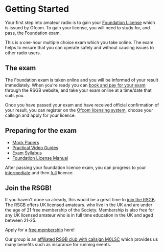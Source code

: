 # Getting Started

Your first step into amateur radio is to gain your [Foundation License](https://rsgb.org/main/clubs-training/for-students/foundation/)
which is issued by Ofcom. To gain your license, you will need to study for, and pass, the Foundation exam.

This is a one-hour multiple choice exam which you take online. The exam helps to ensure that you can operate safely and without
causing issues to other radio users.

## The exam

The Foundation exam is taken online and you will be informed of your result immediately. When you're ready you can  [book and pay for your exam](https://rsgb.org/main/clubs-training/for-students/paying-for-your-exam/) through the RSGB website, and take
your exam online at a time/date that suits you.

Once you have passed your exam and have received official confirmation of your result, you can register on the [Ofcom licensing system](https://www.ofcom.org.uk/spectrum/radio-equipment/licensing-portals), choose your callsign and apply for your licence.

## Preparing for the exam

- [Mock Papers](https://rsgb.org/main/clubs-training/training-resources/mock-exams/)
- [Practical Video Guides](https://rsgb.org/main/clubs-training/for-students/foundation/foundation-practicals-video-guides/)
- [Exam Syllabus](https://rsgb.services//public/exams/specifications/syllabus_2024_v1.6.pdf)
- [Foundation License Manual](https://www.rsgbshop.org/acatalog/The-Foundation-Licence-Manual-for-Radio-Amateurs-2322.html#SID=19)

After passing your foundation licence exam, you can progress to your [intermediate](https://rsgb.org/main/clubs-training/for-students/intermediate/) and then [full](https://rsgb.org/main/clubs-training/for-students/full/) licence.

## Join the RSGB!

If you haven't done so already, this would be a great time to [join the RSGB](https://rsgb.org/main/join-us/join-the-rsgb/). 
The RSGB offers UK licensed amateurs. who live in the UK and are under the age of 21 free membership of the Society. 
Membership is also free for any UK licensed amateur who is in full time education in the UK and aged between 21-25. 

Apply for a [free membership](https://www.rsgbshop.org/acatalog/RSGB-Under-21-Membership-488.html#SID=119) here!

Our group is an [affiliated RSGB club with callsign M0LSC](https://thersgb.org/services/clubfinder/clubinfo/?callsign=M0LSC) which provides us many benefits such as insurance for running events.
